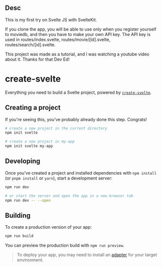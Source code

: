 ## Desc

This is my first try on Svelte JS with SvelteKit.

If you clone the app, you will be able to use only when you register yourself to moviedb, and then you have to make your own API key. The API key is used in routes/index.svelte, routes/movie/[id].svelte, routes/search/[id].svelte.

This project was made as a tutorial, and I was watching a youtube video about it. Thanks for that Dev Ed!

# create-svelte

Everything you need to build a Svelte project, powered by [`create-svelte`](https://github.com/sveltejs/kit/tree/master/packages/create-svelte).

## Creating a project

If you're seeing this, you've probably already done this step. Congrats!

```bash
# create a new project in the current directory
npm init svelte

# create a new project in my-app
npm init svelte my-app
```

## Developing

Once you've created a project and installed dependencies with `npm install` (or `pnpm install` or `yarn`), start a development server:

```bash
npm run dev

# or start the server and open the app in a new browser tab
npm run dev -- --open
```

## Building

To create a production version of your app:

```bash
npm run build
```

You can preview the production build with `npm run preview`.

> To deploy your app, you may need to install an [adapter](https://kit.svelte.dev/docs/adapters) for your target environment.
